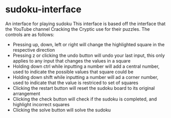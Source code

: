 # sudoku-interface
An interface for playing sudoku
This interface is based off the interface that the YouTube channel Cracking the Cryptic use for their puzzles. The controls are as follows:
- Pressing up, down, left or right will change the highlighted square in the respective direction
- Pressing z or clicking the undo button will undo your last input, this only applies to any input that changes the values in a square
- Holding down ctrl while inputting a number will add a central number, used to indicate the possible values that square could be
- Holding down shift while inputting a number will ad a corner number, used to indicate that the value is restriced to set of squares
- Clicking the restart button will reset the sudoku board to its original arrangement
- Clicking the check button will check if the sudoku is completed, and highlight incorrect squares
- Clicking the solve button will solve the sudoku
